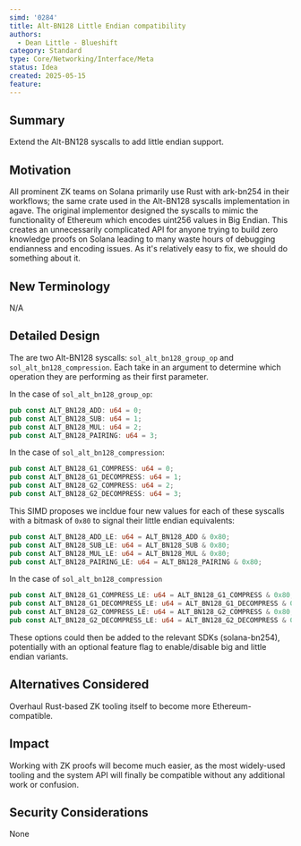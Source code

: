 ```yaml
---
simd: '0284'
title: Alt-BN128 Little Endian compatibility
authors:
  - Dean Little - Blueshift
category: Standard
type: Core/Networking/Interface/Meta
status: Idea
created: 2025-05-15
feature: 
---
```


## Summary

Extend the Alt-BN128 syscalls to add little endian support.

## Motivation

All prominent ZK teams on Solana primarily use Rust with ark-bn254 in their workflows; the same crate used in the Alt-BN128 syscalls implementation in agave. The original implementor designed the syscalls to mimic the functionality of Ethereum which encodes uint256 values in Big Endian. This creates an unnecessarily complicated API for anyone trying to build zero knowledge proofs on Solana leading to many waste hours of debugging endianness and encoding issues. As it's relatively easy to fix, we should do something about it.

## New Terminology

N/A

## Detailed Design

The are two Alt-BN128 syscalls: `sol_alt_bn128_group_op` and `sol_alt_bn128_compression`. Each take in an argument to determine which operation they are performing as their first parameter.

In the case of `sol_alt_bn128_group_op`:

```rust
pub const ALT_BN128_ADD: u64 = 0;
pub const ALT_BN128_SUB: u64 = 1;
pub const ALT_BN128_MUL: u64 = 2;
pub const ALT_BN128_PAIRING: u64 = 3;
```

In the case of `sol_alt_bn128_compression`:

```rust
pub const ALT_BN128_G1_COMPRESS: u64 = 0;
pub const ALT_BN128_G1_DECOMPRESS: u64 = 1;
pub const ALT_BN128_G2_COMPRESS: u64 = 2;
pub const ALT_BN128_G2_DECOMPRESS: u64 = 3;
```

This SIMD proposes we incldue four new values for each of these syscalls with a bitmask of `0x80` to signal their little endian equivalents:

```rust
pub const ALT_BN128_ADD_LE: u64 = ALT_BN128_ADD & 0x80;
pub const ALT_BN128_SUB_LE: u64 = ALT_BN128_SUB & 0x80;
pub const ALT_BN128_MUL_LE: u64 = ALT_BN128_MUL & 0x80;
pub const ALT_BN128_PAIRING_LE: u64 = ALT_BN128_PAIRING & 0x80;
```

In the case of `sol_alt_bn128_compression`

```rust
pub const ALT_BN128_G1_COMPRESS_LE: u64 = ALT_BN128_G1_COMPRESS & 0x80;
pub const ALT_BN128_G1_DECOMPRESS_LE: u64 = ALT_BN128_G1_DECOMPRESS & 0x80;
pub const ALT_BN128_G2_COMPRESS_LE: u64 = ALT_BN128_G2_COMPRESS & 0x80;
pub const ALT_BN128_G2_DECOMPRESS_LE: u64 = ALT_BN128_G2_DECOMPRESS & 0x80;
```

These options could then be added to the relevant SDKs (solana-bn254), potentially with an optional feature flag to enable/disable big and little endian variants.

## Alternatives Considered

Overhaul Rust-based ZK tooling itself to become more Ethereum-compatible.

## Impact

Working with ZK proofs will become much easier, as the most widely-used tooling and the system API will finally be compatible without any additional work or confusion.

## Security Considerations

None
